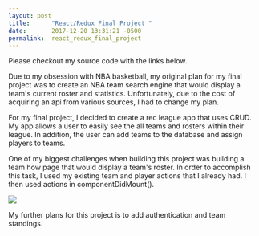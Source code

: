 ```yaml
---
layout: post
title:      "React/Redux Final Project "
date:       2017-12-20 13:31:21 -0500
permalink:  react_redux_final_project
---
```



Please checkout my source code with the links below.

[](http://github.com/samsonyuwono/rec-league-app/tree/master/rec-league-api)
[](http://github.com/samsonyuwono/rec-league-app/tree/master/rec-league-client)

Due to my obsession with NBA basketball, my original plan for my final project was to create an NBA team search engine that would display a team's current roster and statistics. Unfortunately, due to the cost of acquiring an api from various sources, I had to change my plan.

For my final project,  I decided to create a rec league app that uses CRUD. My app allows a user to easily see the all teams and rosters within their league. In addition, the user can add teams to the database and assign players to teams.

One of my biggest challenges when building this project was building a team how page that would display a team's roster. In order to accomplish this task, I used my existing team and player actions that I already had. I then used actions in componentDidMount().

![](http://imgur.com/a/GBQB7)

My further plans for this project is to add authentication and team standings. 

